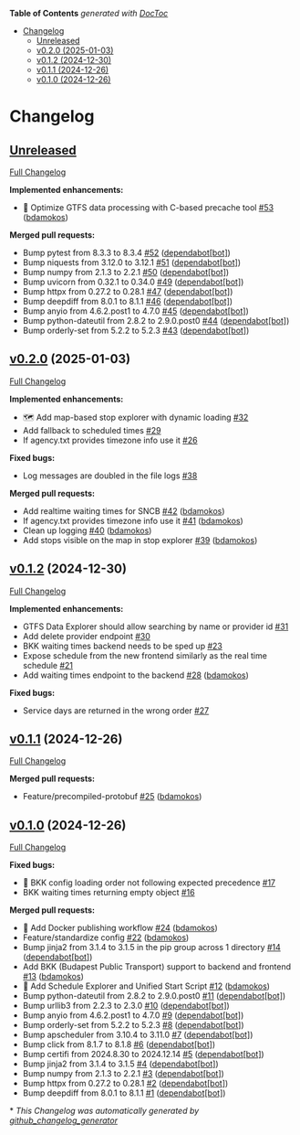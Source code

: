 <!-- START doctoc generated TOC please keep comment here to allow auto update -->
<!-- DON'T EDIT THIS SECTION, INSTEAD RE-RUN doctoc TO UPDATE -->
**Table of Contents**  *generated with [DocToc](https://github.com/thlorenz/doctoc)*

- [Changelog](#changelog)
  - [Unreleased](#unreleased)
  - [v0.2.0 (2025-01-03)](#v020-2025-01-03)
  - [v0.1.2 (2024-12-30)](#v012-2024-12-30)
  - [v0.1.1 (2024-12-26)](#v011-2024-12-26)
  - [v0.1.0 (2024-12-26)](#v010-2024-12-26)

<!-- END doctoc generated TOC please keep comment here to allow auto update -->

# Changelog

## [Unreleased](https://github.com/bdamokos/brussels_transit/tree/HEAD)

[Full Changelog](https://github.com/bdamokos/brussels_transit/compare/v0.2.0...HEAD)

**Implemented enhancements:**

- 🚀 Optimize GTFS data processing with C-based precache tool [\#53](https://github.com/bdamokos/brussels_transit/pull/53) ([bdamokos](https://github.com/bdamokos))

**Merged pull requests:**

- Bump pytest from 8.3.3 to 8.3.4 [\#52](https://github.com/bdamokos/brussels_transit/pull/52) ([dependabot[bot]](https://github.com/apps/dependabot))
- Bump niquests from 3.12.0 to 3.12.1 [\#51](https://github.com/bdamokos/brussels_transit/pull/51) ([dependabot[bot]](https://github.com/apps/dependabot))
- Bump numpy from 2.1.3 to 2.2.1 [\#50](https://github.com/bdamokos/brussels_transit/pull/50) ([dependabot[bot]](https://github.com/apps/dependabot))
- Bump uvicorn from 0.32.1 to 0.34.0 [\#49](https://github.com/bdamokos/brussels_transit/pull/49) ([dependabot[bot]](https://github.com/apps/dependabot))
- Bump httpx from 0.27.2 to 0.28.1 [\#47](https://github.com/bdamokos/brussels_transit/pull/47) ([dependabot[bot]](https://github.com/apps/dependabot))
- Bump deepdiff from 8.0.1 to 8.1.1 [\#46](https://github.com/bdamokos/brussels_transit/pull/46) ([dependabot[bot]](https://github.com/apps/dependabot))
- Bump anyio from 4.6.2.post1 to 4.7.0 [\#45](https://github.com/bdamokos/brussels_transit/pull/45) ([dependabot[bot]](https://github.com/apps/dependabot))
- Bump python-dateutil from 2.8.2 to 2.9.0.post0 [\#44](https://github.com/bdamokos/brussels_transit/pull/44) ([dependabot[bot]](https://github.com/apps/dependabot))
- Bump orderly-set from 5.2.2 to 5.2.3 [\#43](https://github.com/bdamokos/brussels_transit/pull/43) ([dependabot[bot]](https://github.com/apps/dependabot))

## [v0.2.0](https://github.com/bdamokos/brussels_transit/tree/v0.2.0) (2025-01-03)

[Full Changelog](https://github.com/bdamokos/brussels_transit/compare/v0.1.2...v0.2.0)

**Implemented enhancements:**

- 🗺️ Add map-based stop explorer with dynamic loading [\#32](https://github.com/bdamokos/brussels_transit/issues/32)
- Add fallback to scheduled times [\#29](https://github.com/bdamokos/brussels_transit/issues/29)
- If agency.txt provides timezone info use it [\#26](https://github.com/bdamokos/brussels_transit/issues/26)

**Fixed bugs:**

- Log messages are doubled in the file logs [\#38](https://github.com/bdamokos/brussels_transit/issues/38)

**Merged pull requests:**

- Add realtime waiting times for SNCB [\#42](https://github.com/bdamokos/brussels_transit/pull/42) ([bdamokos](https://github.com/bdamokos))
- If agency.txt provides timezone info use it [\#41](https://github.com/bdamokos/brussels_transit/pull/41) ([bdamokos](https://github.com/bdamokos))
- Clean up logging [\#40](https://github.com/bdamokos/brussels_transit/pull/40) ([bdamokos](https://github.com/bdamokos))
- Add stops visible on the map in stop explorer [\#39](https://github.com/bdamokos/brussels_transit/pull/39) ([bdamokos](https://github.com/bdamokos))

## [v0.1.2](https://github.com/bdamokos/brussels_transit/tree/v0.1.2) (2024-12-30)

[Full Changelog](https://github.com/bdamokos/brussels_transit/compare/v0.1.1...v0.1.2)

**Implemented enhancements:**

- GTFS Data Explorer should allow searching by name or provider id [\#31](https://github.com/bdamokos/brussels_transit/issues/31)
- Add delete provider endpoint [\#30](https://github.com/bdamokos/brussels_transit/issues/30)
- BKK waiting times backend needs to be sped up [\#23](https://github.com/bdamokos/brussels_transit/issues/23)
- Expose schedule from the new frontend similarly as the real time schedule [\#21](https://github.com/bdamokos/brussels_transit/issues/21)
- Add waiting times endpoint to the backend [\#28](https://github.com/bdamokos/brussels_transit/pull/28) ([bdamokos](https://github.com/bdamokos))

**Fixed bugs:**

- Service days are returned in the wrong order [\#27](https://github.com/bdamokos/brussels_transit/issues/27)

## [v0.1.1](https://github.com/bdamokos/brussels_transit/tree/v0.1.1) (2024-12-26)

[Full Changelog](https://github.com/bdamokos/brussels_transit/compare/v0.1.0...v0.1.1)

**Merged pull requests:**

- Feature/precompiled-protobuf [\#25](https://github.com/bdamokos/brussels_transit/pull/25) ([bdamokos](https://github.com/bdamokos))

## [v0.1.0](https://github.com/bdamokos/brussels_transit/tree/v0.1.0) (2024-12-26)

[Full Changelog](https://github.com/bdamokos/brussels_transit/compare/3ebd8f30323eb5e27e326bad7244dcc160177557...v0.1.0)

**Fixed bugs:**

- 🐛 BKK config loading order not following expected precedence [\#17](https://github.com/bdamokos/brussels_transit/issues/17)
- BKK waiting times returning empty object [\#16](https://github.com/bdamokos/brussels_transit/issues/16)

**Merged pull requests:**

- 🐳 Add Docker publishing workflow [\#24](https://github.com/bdamokos/brussels_transit/pull/24) ([bdamokos](https://github.com/bdamokos))
- Feature/standardize config [\#22](https://github.com/bdamokos/brussels_transit/pull/22) ([bdamokos](https://github.com/bdamokos))
- Bump jinja2 from 3.1.4 to 3.1.5 in the pip group across 1 directory [\#14](https://github.com/bdamokos/brussels_transit/pull/14) ([dependabot[bot]](https://github.com/apps/dependabot))
- Add BKK \(Budapest Public Transport\) support to backend and frontend [\#13](https://github.com/bdamokos/brussels_transit/pull/13) ([bdamokos](https://github.com/bdamokos))
- 🚀 Add Schedule Explorer and Unified Start Script [\#12](https://github.com/bdamokos/brussels_transit/pull/12) ([bdamokos](https://github.com/bdamokos))
- Bump python-dateutil from 2.8.2 to 2.9.0.post0 [\#11](https://github.com/bdamokos/brussels_transit/pull/11) ([dependabot[bot]](https://github.com/apps/dependabot))
- Bump urllib3 from 2.2.3 to 2.3.0 [\#10](https://github.com/bdamokos/brussels_transit/pull/10) ([dependabot[bot]](https://github.com/apps/dependabot))
- Bump anyio from 4.6.2.post1 to 4.7.0 [\#9](https://github.com/bdamokos/brussels_transit/pull/9) ([dependabot[bot]](https://github.com/apps/dependabot))
- Bump orderly-set from 5.2.2 to 5.2.3 [\#8](https://github.com/bdamokos/brussels_transit/pull/8) ([dependabot[bot]](https://github.com/apps/dependabot))
- Bump apscheduler from 3.10.4 to 3.11.0 [\#7](https://github.com/bdamokos/brussels_transit/pull/7) ([dependabot[bot]](https://github.com/apps/dependabot))
- Bump click from 8.1.7 to 8.1.8 [\#6](https://github.com/bdamokos/brussels_transit/pull/6) ([dependabot[bot]](https://github.com/apps/dependabot))
- Bump certifi from 2024.8.30 to 2024.12.14 [\#5](https://github.com/bdamokos/brussels_transit/pull/5) ([dependabot[bot]](https://github.com/apps/dependabot))
- Bump jinja2 from 3.1.4 to 3.1.5 [\#4](https://github.com/bdamokos/brussels_transit/pull/4) ([dependabot[bot]](https://github.com/apps/dependabot))
- Bump numpy from 2.1.3 to 2.2.1 [\#3](https://github.com/bdamokos/brussels_transit/pull/3) ([dependabot[bot]](https://github.com/apps/dependabot))
- Bump httpx from 0.27.2 to 0.28.1 [\#2](https://github.com/bdamokos/brussels_transit/pull/2) ([dependabot[bot]](https://github.com/apps/dependabot))
- Bump deepdiff from 8.0.1 to 8.1.1 [\#1](https://github.com/bdamokos/brussels_transit/pull/1) ([dependabot[bot]](https://github.com/apps/dependabot))



\* *This Changelog was automatically generated by [github_changelog_generator](https://github.com/github-changelog-generator/github-changelog-generator)*
